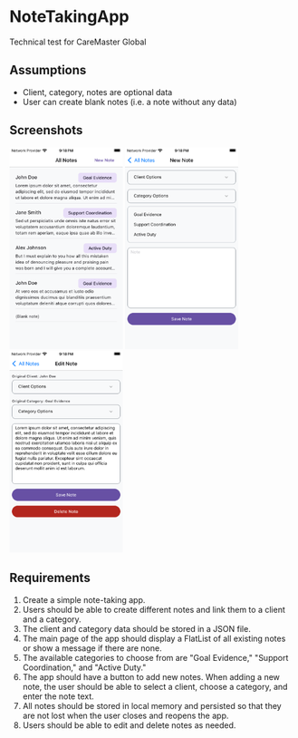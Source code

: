 # NoteTakingApp
 Technical test for CareMaster Global

## Assumptions
- Client, category, notes are optional data
- User can create blank notes (i.e. a note without any data)

## Screenshots
<img src="img/All Notes Screen.png" width="200" title="All Notes Screen">
<img src="img/New Note Screen.png" width="200" title="New Notes Screen">
<img src="img/Edit Note Screen.png" width="200" title="Edit Notes Screen">

## Requirements
1. Create a simple note-taking app.
2. Users should be able to create different notes and link them to a client and a category.
3. The client and category data should be stored in a JSON file.
4. The main page of the app should display a FlatList of all existing notes or show a message if there are none.
5. The available categories to choose from are "Goal Evidence," "Support Coordination," and "Active Duty."
6. The app should have a button to add new notes. When adding a new note, the user should be able to select a client, choose a category, and enter the note text.
7. All notes should be stored in local memory and persisted so that they are not lost when the user closes and reopens the app.
8. Users should be able to edit and delete notes as needed.